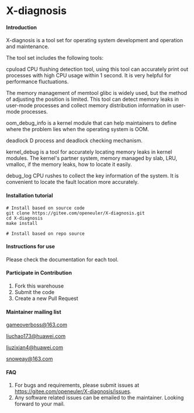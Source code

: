 # X-diagnosis

#### Introduction
X-diagnosis is a tool set for operating system development and operation and maintenance.

The tool set includes the following tools:

cpuload CPU flushing detection tool, using this tool can accurately print out processes with high CPU usage within 1 second. It is very helpful for performance fluctuations.

The memory management of memtool glibc is widely used, but the method of adjusting the position is limited. This tool can detect memory leaks in user-mode processes and collect memory distribution information in user-mode processes.

oom_debug_info is a kernel module that can help maintainers to define where the problem lies when the operating system is OOM.

deadlock D process and deadlock checking mechanism.

kernel_debug is a tool for accurately locating memory leaks in kernel modules. The kernel's partner system, memory managed by slab, LRU, vmalloc, if the memory leaks, how to locate it easily.

debug_log CPU rushes to collect the key information of the system. It is convenient to locate the fault location more accurately.




#### Installation tutorial

```shell
# Install based on source code
git clone https://gitee.com/openeuler/X-diagnosis.git
cd X-diagnosis
make install

# Install based on repo source

```



#### Instructions for use

Please check the documentation for each tool.



#### Participate in Contribution

1. Fork this warehouse
2. Submit the code
3. Create a new Pull Request



#### Maintainer mailing list

gameoverboss@163.com

liuchao173@huawei.com

liuzixian4@huawei.com

snoweay@163.com



#### FAQ

1. For bugs and requirements, please submit issues at https://gitee.com/openeuler/X-diagnosis/issues.
2. Any software related issues can be emailed to the maintainer. Looking forward to your mail.
